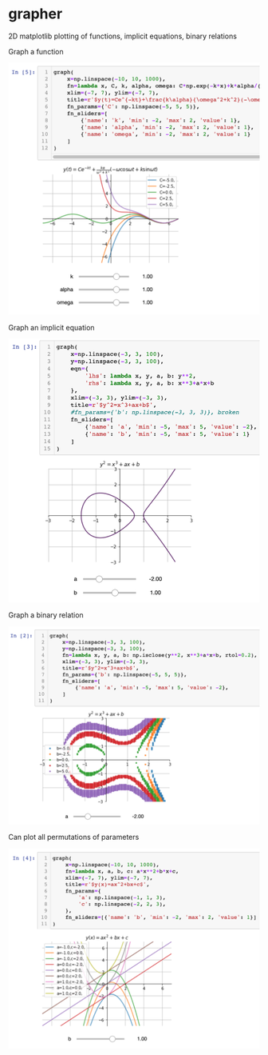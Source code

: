 # grapher
2D matplotlib plotting of functions, implicit equations, binary relations

Graph a function

<img src="./ex_function.png" width="600" />

Graph an implicit equation

<img src="./ex_implicit_equation.png" width="600" />

Graph a binary relation

<img src="./ex_binary_relation.png" width="600" />

Can plot all permutations of parameters

<img src="./ex_multiparameter.png" width="600" />
